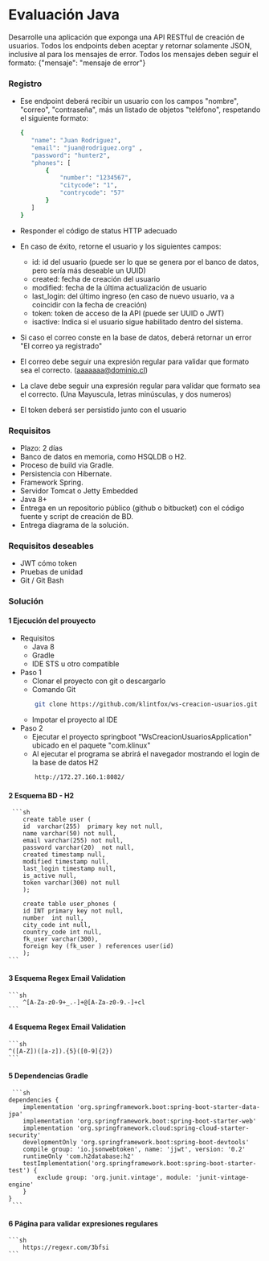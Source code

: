 # Evaluación Java

Desarrolle una aplicación que exponga una API RESTful de creación de usuarios. 
Todos los endpoints deben aceptar y retornar solamente JSON, inclusive al para los mensajes de error. 
Todos los mensajes deben seguir el formato: 
 {"mensaje": "mensaje de error"} 

###  Registro 
* Ese endpoint deberá recibir un usuario con los campos "nombre", "correo", "contraseña", más un listado de objetos "teléfono", respetando el siguiente formato: 
     ```sh
     { 
        "name": "Juan Rodriguez", 
        "email": "juan@rodriguez.org" , 
        "password": "hunter2", 
        "phones": [ 
            { 
                "number": "1234567", 
                "citycode": "1",	 
                "contrycode": "57" 
            } 
        ] 
    }
     ```
* Responder el código de status HTTP adecuado 
* En caso de éxito, retorne el usuario y los siguientes campos: 
    - id: id del usuario (puede ser lo que se genera por el banco de datos, pero sería más deseable un UUID) 
    - created: fecha de creación del usuario 
    - modified: fecha de la última actualización de usuario 
    - last_login: del último ingreso (en caso de nuevo usuario, va a coincidir con la fecha de creación) 
    - token: token de acceso de la API (puede ser UUID o JWT) 
    - isactive: Indica si el usuario sigue habilitado dentro del sistema. 

* Si caso el correo conste en la base de datos, deberá retornar un error "El correo ya registrado"
* El correo debe seguir una expresión regular para validar que formato sea el correcto. (aaaaaaa@dominio.cl) 
* La clave debe seguir una expresión regular para validar que formato sea el correcto. (Una Mayuscula, letras minúsculas, y dos numeros) 
* El token deberá ser persistido junto con el usuario 

### Requisitos 
* Plazo: 2 días 
* Banco de datos en memoria, como HSQLDB o H2. 
* Proceso de build via Gradle. 
* Persistencia con Hibernate. 
* Framework Spring. 
* Servidor Tomcat o Jetty Embedded 
* Java 8+ 
* Entrega en un repositorio público (github o bitbucket) con el código fuente y script de creación de BD. 
* Entrega diagrama de la solución. 

### Requisitos deseables 
* JWT cómo token 
* Pruebas de unidad 
* Git / Git Bash
### Solución

#### 1 Ejecución del prouyecto
* Requisitos
    - Java 8
    - Gradle
    - IDE STS u otro compatible
* Paso 1
    - Clonar el proyecto con git o descargarlo
    - Comando Git
    ```sh
        git clone https://github.com/klintfox/ws-creacion-usuarios.git
    ```
    - Impotar el proyecto al IDE   
* Paso 2
    - Ejecutar el proyecto springboot "WsCreacionUsuariosApplication" ubicado en el paquete "com.klinux"
    - Al ejecutar el programa se abrirá el navegador mostrando el login de la base de datos H2
    ```sh
        http://172.27.160.1:8082/
     ```
#### 2 Esquema BD - H2
     ```sh
        create table user ( 
        id  varchar(255)  primary key not null,
        name varchar(50) not null, 
        email varchar(255) not null, 
        password varchar(20)  not null, 
        created timestamp null, 
        modified timestamp null,
        last_login timestamp null,
        is_active null,
        token varchar(300) not null
        );

        create table user_phones ( 
        id INT primary key not null,
        number  int null, 
        city_code int null, 
        country_code int null, 
        fk_user varchar(300),
        foreign key (fk_user ) references user(id)
        );
    ```

#### 3 Esquema Regex Email Validation
    ```sh
        ^[A-Za-z0-9+_.-]+@[A-Za-z0-9.-]+cl
    ```
#### 4 Esquema Regex Email Validation
    ```sh
    ^([A-Z])([a-z]).{5}([0-9]{2})
    ```
#### 5 Dependencias Gradle
     ```sh
    dependencies {
        implementation 'org.springframework.boot:spring-boot-starter-data-jpa'
        implementation 'org.springframework.boot:spring-boot-starter-web'
        implementation 'org.springframework.cloud:spring-cloud-starter-security'
        developmentOnly 'org.springframework.boot:spring-boot-devtools'
        compile group: 'io.jsonwebtoken', name: 'jjwt', version: '0.2'
        runtimeOnly 'com.h2database:h2'
        testImplementation('org.springframework.boot:spring-boot-starter-test') {
            exclude group: 'org.junit.vintage', module: 'junit-vintage-engine'
        }
    }
     ```
#### 6 Página para validar expresiones regulares
    ```sh
        https://regexr.com/3bfsi
    ```